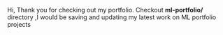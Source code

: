 Hi, Thank you for checking out my portfolio.
Checkout **ml-portfolio/** directory ,I would be saving and updating my latest work on ML portfolio projects
 
